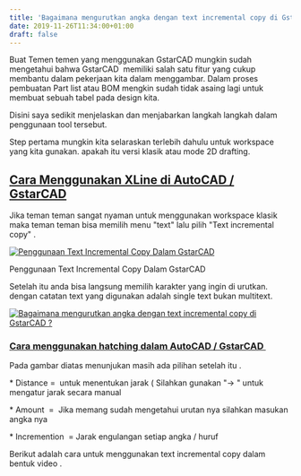 ```yaml
---
title: 'Bagaimana mengurutkan angka dengan text incremental copy di GstarCAD ?'
date: 2019-11-26T11:34:00+01:00
draft: false
---
```


Buat Temen temen yang menggunakan GstarCAD mungkin sudah mengetahui bahwa GstarCAD  memiliki salah satu fitur yang cukup membantu dalam pekerjaan kita dalam menggambar. Dalam proses pembuatan Part list atau BOM mengkin sudah tidak asaing lagi untuk membuat sebuah tabel pada design kita.

  

Disini saya sedikit menjelaskan dan menjabarkan langkah langkah dalam penggunaan tool tersebut.

Step pertama mungkin kita selaraskan terlebih dahulu untuk workspace yang kita gunakan. apakah itu versi klasik atau mode 2D drafting.  

[Cara Menggunakan XLine di AutoCAD / GstarCAD](https://zulfimuhammad98.blogspot.com/2019/11/cara-menggunakan-xline-di-autocad.html)
-----------------------------------------------------------------------------------------------------------------------------------

Jika teman teman sangat nyaman untuk menggunakan workspace klasik maka teman teman bisa memilih menu "text" lalu pilih "Text incremental copy" .

  

[![Penggunaan Text Incremental Copy Dalam GstarCAD ](https://1.bp.blogspot.com/-7uEu3Wz1Q8A/XdzeaC0pDVI/AAAAAAAAGfE/Eild7oxSxb00sZgeyXzeK_uAQhcOYTdcACLcBGAsYHQ/s640/text%2Bincremental.png "Penggunaan Text Incremental Copy Dalam GstarCAD ")](https://1.bp.blogspot.com/-7uEu3Wz1Q8A/XdzeaC0pDVI/AAAAAAAAGfE/Eild7oxSxb00sZgeyXzeK_uAQhcOYTdcACLcBGAsYHQ/s1600/text%2Bincremental.png)

Penggunaan Text Incremental Copy Dalam GstarCAD 

  

Setelah itu anda bisa langsung memilih karakter yang ingin di urutkan. dengan catatan text yang digunakan adalah single text bukan multitext.

  

[![Bagaimana mengurutkan angka dengan text incremental copy di GstarCAD  ?](https://1.bp.blogspot.com/-R3yck_y9S6I/Xdz-a6Yvz3I/AAAAAAAAGfg/yXKx1deXA3A_Ks8HHvF9Gy5qqi9SeKHvgCLcBGAsYHQ/s1600/text%2Bincremental%2B2.png "Bagaimana mengurutkan angka dengan text incremental copy di GstarCAD  ?")](https://1.bp.blogspot.com/-R3yck_y9S6I/Xdz-a6Yvz3I/AAAAAAAAGfg/yXKx1deXA3A_Ks8HHvF9Gy5qqi9SeKHvgCLcBGAsYHQ/s1600/text%2Bincremental%2B2.png)

  

### [Cara menggunakan hatching dalam AutoCAD / GstarCAD ](https://zulfimuhammad98.blogspot.com/2019/11/cara-menggunakan-hatching-dalam-autocad.html)

Pada gambar diatas menunjukan masih ada pilihan setelah itu .

  

\* Distance =  untuk menentukan jarak ( Silahkan gunakan "-> " untuk mengatur jarak secara manual

\* Amount  =  Jika memang sudah mengetahui urutan nya silahkan masukan angka nya

\* Incremention  = Jarak engulangan setiap angka / huruf

  

Berikut adalah cara untuk menggunakan text incremental copy dalam bentuk video .